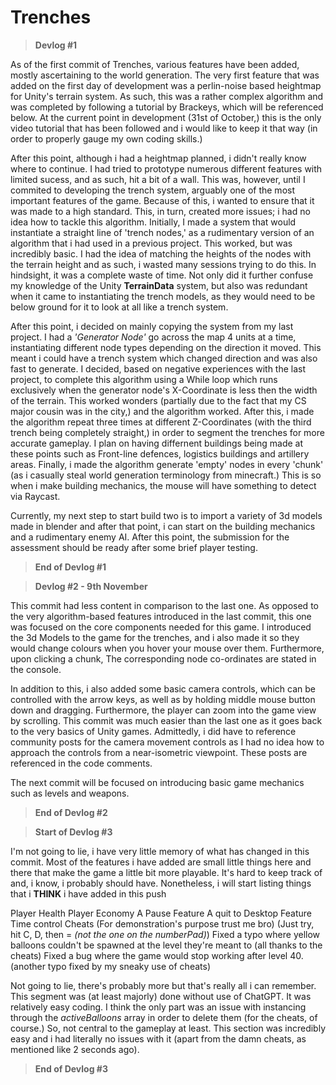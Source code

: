 # Trenches

> **Devlog #1**

As of the first commit of Trenches, various features have been added, mostly ascertaining to the world generation. The very first feature that was added on the first day of development was a perlin-noise based heightmap for Unity's terrain system. As such, this was a rather complex algorithm and was completed by following a tutorial by Brackeys, which will be referenced below. At the current point in development (31st of October,) this is the only video tutorial that has been followed and i would like to keep it that way (in order to properly gauge my own coding skills.)

After this point, although i had a heightmap planned, i didn't really know where to continue. I had tried to prototype numerous different features with limited sucess, and as such, hit a bit of a wall. This was, however, until I commited to developing the trench system, arguably one of the most important features of the game. Because of this, i wanted to ensure that it was made to a high standard. This, in turn, created more issues; i had no idea how to tackle this algorithm.
Initially, I made a system that would instantiate a straight line of 'trench nodes,' as a rudimentary version of an algorithm that i had used in a previous project. This worked, but was incredibly basic. I had the idea of matching the heights of the nodes with the terrain height and as such, i wasted many sessions trying to do this. In hindsight, it was a complete waste of time. Not only did it further confuse my knowledge of the Unity **TerrainData** system, but also was redundant when it came to instantiating the trench models, as they would need to be below ground for it to look at all like a trench system.

After this point, i decided on mainly copying the system from my last project. I had a *'Generator Node'* go across the map 4 units at a time, instantiating different node types depending on the direction it moved. This meant i could have a trench system which changed direction and was also fast to generate. I decided, based on negative experiences with the last project, to complete this algorithm using a While loop which runs exclusively when the generator node's X-Coordinate is less then the width of the terrain. This worked wonders (partially due to the fact that my CS major cousin was in the city,) and the algorithm worked. 
After this, i made the algorithm repeat three times at different Z-Coordinates (with the third trench being completely straight,) in order to segment the trenches for more accurate gameplay. I plan on having differnent buildings being made at these points such as Front-line defences, logistics buildings and artillery areas.
Finally, i made the algorithm generate 'empty' nodes in every 'chunk' (as i casually steal world generation terminology from minecraft.) This is so when i make building mechanics, the mouse will have something to detect via Raycast.

Currently, my next step to start build two is to import a variety of 3d models made in blender and after that point, i can start on the building mechanics and a rudimentary enemy AI. After this point, the submission for the assessment should be ready after some brief player testing.

> **End of Devlog #1**

> **Devlog #2 - 9th November**

This commit had less content in comparison to the last one. As opposed to the very algorithm-based features introduced in the last commit, this one was focused on the core components needed for this game. I introduced the 3d Models to the game for the trenches, and i also made it so they would change colours when you hover your mouse over them. Furthermore, upon clicking a chunk, The corresponding node co-ordinates are stated in the console.

In addition to this, i also added some basic camera controls, which can be controlled with the arrow keys, as well as by holding middle mouse button down and dragging. Furthermore, the player can zoom into the game view by scrolling.
This commit was much easier than the last one as it goes back to the very basics of Unity games. Admittedly, i did have to reference community posts for the camera movement controls as I had no idea how to approach the controls from a near-isometric viewpoint. These posts are referenced in the code comments.

The next commit will be focused on introducing basic game mechanics such as levels and weapons.

>**End of Devlog #2**

>**Start of Devlog #3**

I'm not going to lie, i have very little memory of what has changed in this commit. Most of the features i have added are small little things here and there that make the game a little bit more playable. It's hard to keep track of and, i know, i probably should have. Nonetheless, i will start listing things that i **THINK** i have added in this push

  Player Health
  Player Economy
  A Pause Feature
  A quit to Desktop Feature
  Time control
  Cheats (For demonstration's purpose trust me bro) (Just try, hit C, D, then = *(not the one on the numberPad)*)
  Fixed a typo where yellow balloons couldn't be spawned at the level they're meant to (all thanks to the cheats)
  Fixed a bug where the game would stop working after level 40. (another typo fixed by my sneaky use of cheats)

Not going to lie, there's probably more but that's really all i can remember. This segment was (at least majorly) done without use of ChatGPT. It was relatively easy coding. I think the only part was an issue with instancing through the *activeBalloons* array in order to delete them (for the cheats, of course.) So, not central to the gameplay at least. This section was incredibly easy and i had literally no issues with it (apart from the damn cheats, as mentioned like 2 seconds ago).

>**End of Devlog #3**
